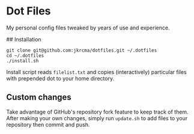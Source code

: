# Dot Files
My personal config files tweaked by years of use and experience.

## Installation

```
git clone git@github.com:jkrcma/dotfiles.git ~/.dotfiles
cd ~/.dotfiles
./install.sh
```

Install script reads `filelist.txt` and copies (interactively) particular files with prepended dot to your home directory.

## Custom changes
Take advantage of GitHub's repository fork feature to keep track of them.
After making your own changes, simply run `update.sh` to add files to your repository then commit and push.

